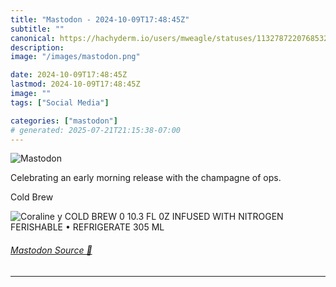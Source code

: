 ```yaml
---
title: "Mastodon - 2024-10-09T17:48:45Z"
subtitle: ""
canonical: https://hachyderm.io/users/mweagle/statuses/113278722076853213
description:
image: "/images/mastodon.png"

date: 2024-10-09T17:48:45Z
lastmod: 2024-10-09T17:48:45Z
image: ""
tags: ["Social Media"]

categories: ["mastodon"]
# generated: 2025-07-21T21:15:38-07:00
---
```

![Mastodon](/images/mastodon.png)

<p>Celebrating an early morning release with the champagne of ops. </p><p>Cold Brew</p>

![Coraline y
COLD BREW
0 10.3 FL 0Z
INFUSED WITH NITROGEN
FERISHABLE • REFRIGERATE
305 ML](02759ca7fe3bc269.jpeg)

###### [Mastodon Source 🐘](https://hachyderm.io/@mweagle/113278722076853213)

___
